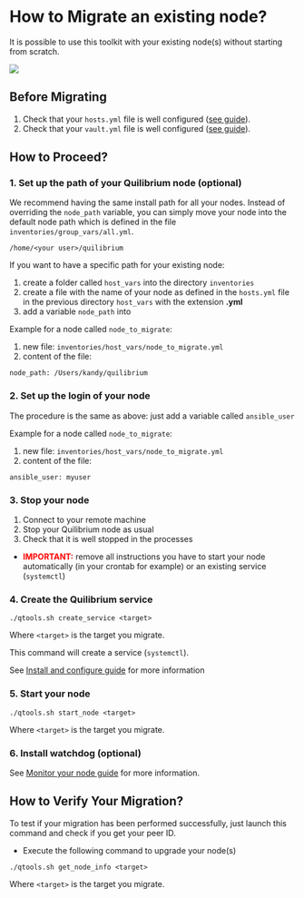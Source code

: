 # How to Migrate an existing node?

It is possible to use this toolkit with your existing node(s) without starting from scratch.

<img src="https://encrypted-tbn0.gstatic.com/images?q=tbn:ANd9GcTuUrwpJwSEpxl6yZ5nGJLYTGc45QI7vJTnWOgqZgvGJSmNxjlrIrSOqwIBY8cDELaWTMI" />

## Before Migrating
1. Check that your `hosts.yml` file is well configured ([see guide](inventory.md)).
1. Check that your `vault.yml` file is well configured ([see guide](vault.md)).

## How to Proceed?

### 1. Set up the path of your Quilibrium node (optional)

We recommend having the same install path for all your nodes.
Instead of overriding the `node_path` variable, you can simply move your node into the default node path which is defined in the file `inventories/group_vars/all.yml`.
```
/home/<your user>/quilibrium
```
If you want to have a specific path for your existing node:
1. create a folder called `host_vars` into the directory `inventories`
2. create a file with the name of your node as defined in the `hosts.yml` file in the previous directory `host_vars` with the extension **.yml**
3. add a variable `node_path` into

Example for a node called `node_to_migrate`:

1. new file:  `inventories/host_vars/node_to_migrate.yml`
2. content of the file:

```
node_path: /Users/kandy/quilibrium
```

### 2. **Set up the login of your node**

The procedure is the same as above: just add a variable called `ansible_user`

Example for a node called `node_to_migrate`:

1. new file:  `inventories/host_vars/node_to_migrate.yml`
2. content of the file:

```
ansible_user: myuser
```

### 3. **Stop your node**

1. Connect to your remote machine
2. Stop your Quilibrium node as usual
3. Check that it is well stopped in the processes

* **<span style="color:red">IMPORTANT:</span>** remove all instructions you have to start your node automatically (in your crontab for example) or an existing service (`systemctl`)

### 4. **Create the Quilibrium service**

```
./qtools.sh create_service <target>
```
Where `<target>` is the target you migrate.

This command will create a service (`systemctl`).

See [Install and configure guide](installation.md) for more information

### 5. **Start your node**

```
./qtools.sh start_node <target>
```
Where `<target>` is the target you migrate.

### 6. **Install watchdog (optional)**

See [Monitor your node guide](watchdog.md) for more information.

## How to Verify Your Migration?

To test if your migration has been performed successfully, just launch this command and check if you get your peer ID.

* Execute the following command to upgrade your node(s)

```
./qtools.sh get_node_info <target>
```
Where `<target>` is the target you migrate.

